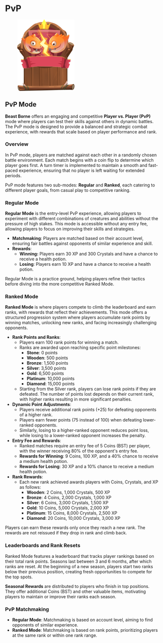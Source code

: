 # PvP

<figure><img src="../.gitbook/assets/Pvp.png" alt="" width="188"><figcaption></figcaption></figure>

## PvP Mode

**Beast Borne** offers an engaging and competitive **Player vs. Player (PvP)** mode where players can test their skills against others in dynamic battles. The PvP mode is designed to provide a balanced and strategic combat experience, with rewards that scale based on player performance and rank.

### **Overview**

In PvP mode, players are matched against each other in a randomly chosen battle environment. Each match begins with a coin flip to determine which player goes first. A turn timer is implemented to maintain a smooth and fast-paced experience, ensuring that no player is left waiting for extended periods.

PvP mode features two sub-modes: **Regular** and **Ranked**, each catering to different player goals, from casual play to competitive ranking.

### **Regular Mode**

**Regular Mode** is the entry-level PvP experience, allowing players to experiment with different combinations of creatures and abilities without the pressure of high stakes. This mode is accessible without any entry fee, allowing players to focus on improving their skills and strategies.

* **Matchmaking**: Players are matched based on their account level, ensuring fair battles against opponents of similar experience and skill.
* **Rewards**:
  * **Winning:** Players earn 30 XP and 300 Crystals and have a chance to receive a health potion.
  * **Losing**: Players earn 10 XP and have a chance to receive a health potion.

Regular Mode is a practice ground, helping players refine their tactics before diving into the more competitive Ranked Mode.

### **Ranked Mode**

**Ranked Mode** is where players compete to climb the leaderboard and earn ranks, with rewards that reflect their achievements. This mode offers a structured progression system where players accumulate rank points by winning matches, unlocking new ranks, and facing increasingly challenging opponents.

* **Rank Points and Ranks**:
  * Players earn 100 rank points for winning a match.
  * Ranks are awarded upon reaching specific point milestones:
    * **Stone**: 0 points
    * **Wooden**: 500 points
    * **Bronze**: 1,500 points
    * **Silver**: 3,500 points
    * **Gold**: 6,500 points
    * **Platinum**: 10,000 points
    * **Diamond**: 15,000 points
  * Starting from the Silver rank, players can lose rank points if they are defeated. The number of points lost depends on their current rank, with higher ranks resulting in more significant penalties.
* **Dynamic Point Adjustments**:
  * Players receive additional rank points (+25) for defeating opponents of a higher rank.
  * Players earn fewer points (75 instead of 100) when defeating lower-ranked opponents.
  * Similarly, losing to a higher-ranked opponent reduces point loss, while losing to a lower-ranked opponent increases the penalty.
* **Entry Fee and Rewards**:
  * Ranked matches require an entry fee of 5 Coins (BST) per player, with the winner receiving 80% of the opponent's entry fee.
  * **Rewards for Winning**: 9 Coins, 100 XP, and a 40% chance to receive a medium health potion.
  * **Rewards for Losing**: 30 XP and a 10% chance to receive a medium health potion.
* **Rank Rewards**:
  * Each new rank achieved awards players with Coins, Crystals, and XP as follows:
    * **Wooden**: 2 Coins, 1,000 Crystals, 500 XP
    * **Bronze**: 4 Coins, 2,000 Crystals, 1,000 XP
    * **Silver**: 6 Coins, 3,000 Crystals, 1,500 XP
    * **Gold**: 10 Coins, 5,000 Crystals, 2,000 XP
    * **Platinum**: 15 Coins, 8,000 Crystals, 2,500 XP
    * **Diamond**: 20 Coins, 10,000 Crystals, 3,000 XP

Players can earn these rewards only once they reach a new rank. The rewards are not reissued if they drop in rank and climb back.

### **Leaderboards and Rank Resets**

Ranked Mode features a leaderboard that tracks player rankings based on their total rank points. Seasons last between 3 and 6 months, after which ranks are reset. At the beginning of a new season, players start two ranks below their previous position, creating fresh opportunities to compete for the top spots.

**Seasonal Rewards** are distributed to players who finish in top positions. They offer additional Coins (BST) and other valuable items, motivating players to maintain or improve their ranks each season.

### **PvP Matchmaking**

* **Regular Mode**: Matchmaking is based on account level, aiming to find opponents of similar experience.
* **Ranked Mode**: Matchmaking is based on rank points, prioritizing players at the same rank or within one rank range.
